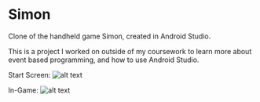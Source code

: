 # Simon
Clone of the handheld game Simon, created in Android Studio.

This is a project I worked on outside of my coursework to learn more about event based programming, and how to use
Android Studio.

Start Screen:
![alt text](https://i.imgur.com/Tb0iWOq.png)


In-Game:
![alt text](https://i.imgur.com/gaGANvh.png)
